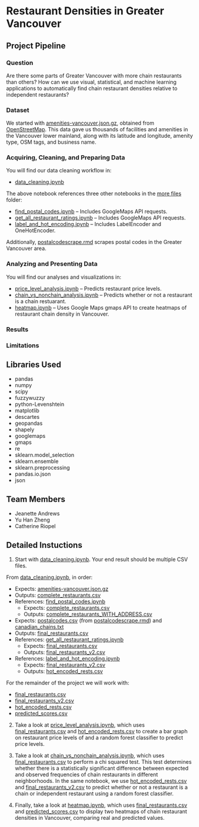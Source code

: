 # Restaurant Densities in Greater Vancouver

## Project Pipeline

### Question
Are there some parts of Greater Vancouver with more chain restaurants than others? How can we use visual, statistical, and machine learning applications to automatically find chain restaurant densities relative to independent restaurants?

### Dataset
We started with [amenities-vancouver.json.gz](https://github.com/jeanetteandrews/RestaurantDensity/blob/master/amenities-vancouver.json.gz), obtained from [OpenStreetMap](www.openstreetmap.org). This data gave us thousands of facilities and amenities in the Vancouver lower mainland, along with its latitude and longitude, amenity type, OSM tags, and business name.

### Acquiring, Cleaning, and Preparing Data
You will find our data cleaning workflow in:
* [data_cleaning.ipynb](https://github.com/jeanetteandrews/RestaurantDensity/blob/master/data_cleaning.ipynb) <br />

The above notebook references three other notebooks in the [more files](https://github.com/jeanetteandrews/RestaurantDensity/tree/master/more_files) folder:

* [find_postal_codes.ipynb](https://github.com/jeanetteandrews/RestaurantDensity/blob/master/more_files/find_postal_codes.ipynb) – Includes GoogleMaps API requests.
* [get_all_restaurant_ratings.ipynb](https://github.com/jeanetteandrews/RestaurantDensity/blob/master/more_files/get_all_restaurant_ratings.ipynb) – Includes GoogleMaps API requests.
* [label_and_hot_encoding.ipynb](https://github.com/jeanetteandrews/RestaurantDensity/blob/master/more_files/label_and_hot_encoding.ipynb) – Includes LabelEncoder and OneHotEncoder.

Additionally, [postalcodescrape.rmd](https://github.com/jeanetteandrews/RestaurantDensity/blob/master/more_files/postalcodescrape.rmd) scrapes postal codes in the Greater Vancouver area.
      
### Analyzing and Presenting Data
You will find our analyses and visualizations in:

* [price_level_analysis.ipynb](https://github.com/jeanetteandrews/VancouverRestaurantDensity/blob/master/price_level_analysis.ipynb) – Predicts restaurant price levels.
* [chain_vs_nonchain_analysis.ipynb](https://github.com/jeanetteandrews/VancouverRestaurantDensity/blob/master/chain_vs_nonchain_analysis.ipynb) – Predicts whether or not a restaurant is a chain restuarant.
* [heatmap.ipynb](https://github.com/jeanetteandrews/VancouverRestaurantDensity/blob/master/heatmap.ipynb) – Uses Google Maps gmaps API to create heatmaps of restaurant chain density in Vancouver.

### Results

### Limitations

## Libraries Used  
* pandas
* numpy
* scipy
* fuzzywuzzy  
* python-Levenshtein  
* matplotlib  
* descartes  
* geopandas  
* shapely  
* googlemaps 
* gmaps
* re
* sklearn.model_selection  
* sklearn.ensemble  
* sklearn.preprocessing  
* pandas.io.json  
* json

## Team Members
* Jeanette Andrews
* Yu Han Zheng
* Catherine Riopel
										 
## Detailed Instuctions
1. Start with [data_cleaning.ipynb](https://github.com/jeanetteandrews/RestaurantDensity/blob/master/data_cleaning.ipynb). Your end result should be multiple CSV files. 

From [data_cleaning.ipynb](https://github.com/jeanetteandrews/RestaurantDensity/blob/master/data_cleaning.ipynb), in order:

* Expects: [amenities-vancouver.json.gz](https://github.com/jeanetteandrews/RestaurantDensity/blob/master/amenities-vancouver.json.gz)
* Outputs: [complete_restaurants.csv](https://github.com/jeanetteandrews/VancouverRestaurantDensity/blob/master/complete_restaurants.csv)
* References: [find_postal_codes.ipynb](https://github.com/jeanetteandrews/RestaurantDensity/blob/master/more_files/find_postal_codes.ipynb)
	* Expects: [complete_restaurants.csv](https://github.com/jeanetteandrews/VancouverRestaurantDensity/blob/master/complete_restaurants.csv)
	* Outputs: [complete_restaurants_WITH_ADDRESS.csv](https://github.com/jeanetteandrews/VancouverRestaurantDensity/blob/master/complete_restaurants_WITH_ADDRESS.csv)
* Expects: [postalcodes.csv](https://github.com/jeanetteandrews/VancouverRestaurantDensity/blob/master/postalcodes.csv) (from [postalcodescrape.rmd](https://github.com/jeanetteandrews/VancouverRestaurantDensity/blob/master/more_files/postalcodescrape.rmd)) and [canadian_chains.txt](https://github.com/jeanetteandrews/VancouverRestaurantDensity/blob/master/canadian_chains.txt)
* Outputs: [final_restaurants.csv](https://github.com/jeanetteandrews/VancouverRestaurantDensity/blob/master/final_restaurants.csv)
* References: [get_all_restaurant_ratings.ipynb](https://github.com/jeanetteandrews/RestaurantDensity/blob/master/more_files/get_all_restaurant_ratings.ipynb)
	* Expects: [final_restaurants.csv](https://github.com/jeanetteandrews/VancouverRestaurantDensity/blob/master/final_restaurants.csv)
	* Outputs: [final_restaurants_v2.csv](https://github.com/jeanetteandrews/VancouverRestaurantDensity/blob/master/final_restaurants_v2.csv)
* References: [label_and_hot_encoding.ipynb](https://github.com/jeanetteandrews/RestaurantDensity/blob/master/more_files/label_and_hot_encoding.ipynb)
	* Expects: [final_restaurants_v2.csv](https://github.com/jeanetteandrews/VancouverRestaurantDensity/blob/master/final_restaurants_v2.csv)
	* Outputs: [hot_encoded_rests.csv](https://github.com/jeanetteandrews/VancouverRestaurantDensity/blob/master/hot_encoded_rests.csv)
	  
For the remainder of the project we will work with: 
* [final_restaurants.csv](https://github.com/jeanetteandrews/VancouverRestaurantDensity/blob/master/final_restaurants.csv)
* [final_restaurants_v2.csv](https://github.com/jeanetteandrews/VancouverRestaurantDensity/blob/master/final_restaurants_v2.csv)
* [hot_encoded_rests.csv](https://github.com/jeanetteandrews/VancouverRestaurantDensity/blob/master/hot_encoded_rests.csv)
* [predicted_scores.csv](https://github.com/jeanetteandrews/VancouverRestaurantDensity/blob/master/predicted_scores.csv)
	 
2. Take a look at [price_level_analysis.ipynb](https://github.com/jeanetteandrews/VancouverRestaurantDensity/blob/master/price_level_analysis.ipynb), which uses [final_restaurants.csv](https://github.com/jeanetteandrews/VancouverRestaurantDensity/blob/master/final_restaurants.csv) and [hot_encoded_rests.csv](https://github.com/jeanetteandrews/VancouverRestaurantDensity/blob/master/hot_encoded_rests.csv) to create a bar graph on restaurant price levels of and a random forest classifier to predict price levels.
	
3. Take a look at [chain_vs_nonchain_analysis.ipynb](https://github.com/jeanetteandrews/VancouverRestaurantDensity/blob/master/chain_vs_nonchain_analysis.ipynb), which uses [final_restaurants.csv](https://github.com/jeanetteandrews/VancouverRestaurantDensity/blob/master/final_restaurants.csv) to perform a chi squared test. This test determines whether there is a statistically significant difference between expected and observed frequencies of chain restaurants in different neighborhoods. In the same notebook, we use [hot_encoded_rests.csv](https://github.com/jeanetteandrews/VancouverRestaurantDensity/blob/master/hot_encoded_rests.csv) and [final_restaurants_v2.csv](https://github.com/jeanetteandrews/VancouverRestaurantDensity/blob/master/final_restaurants_v2.csv) to predict whether or not a restaurant is a chain or independent restaurant using a random forest classifier.
	
4. Finally, take a look at [heatmap.ipynb](https://github.com/jeanetteandrews/VancouverRestaurantDensity/blob/master/heatmap.ipynb), which uses [final_restaurants.csv](https://github.com/jeanetteandrews/VancouverRestaurantDensity/blob/master/final_restaurants.csv) and [predicted_scores.csv](https://github.com/jeanetteandrews/VancouverRestaurantDensity/blob/master/predicted_scores.csv) to display two heatmaps of chain restaurant densities in Vancouver, comparing real and predicted values.
	
